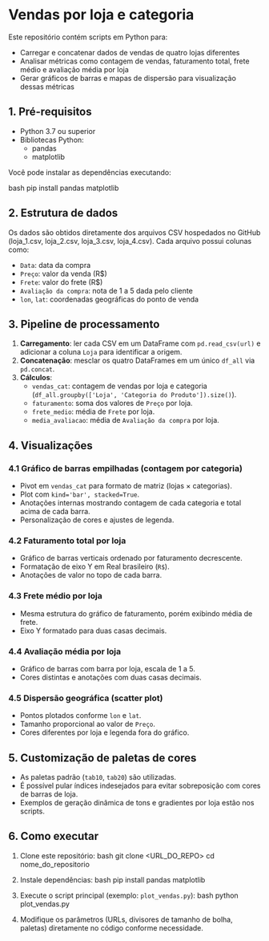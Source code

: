# Vendas por loja e categoria

Este repositório contém scripts em Python para:  
- Carregar e concatenar dados de vendas de quatro lojas diferentes  
- Analisar métricas como contagem de vendas, faturamento total, frete médio e avaliação média por loja  
- Gerar gráficos de barras e mapas de dispersão para visualização dessas métricas  

## 1. Pré-requisitos

- Python 3.7 ou superior  
- Bibliotecas Python:
  - pandas
  - matplotlib

Você pode instalar as dependências executando:

bash
pip install pandas matplotlib


## 2. Estrutura de dados

Os dados são obtidos diretamente dos arquivos CSV hospedados no GitHub (loja_1.csv, loja_2.csv, loja_3.csv, loja_4.csv). Cada arquivo possui colunas como:

- `Data`: data da compra  
- `Preço`: valor da venda (R$)  
- `Frete`: valor do frete (R$)  
- `Avaliação da compra`: nota de 1 a 5 dada pelo cliente  
- `lon`, `lat`: coordenadas geográficas do ponto de venda

## 3. Pipeline de processamento

1. **Carregamento**: ler cada CSV em um DataFrame com `pd.read_csv(url)` e adicionar a coluna `Loja` para identificar a origem.  
2. **Concatenação**: mesclar os quatro DataFrames em um único `df_all` via `pd.concat`.  
3. **Cálculos**:
   - `vendas_cat`: contagem de vendas por loja e categoria (`df_all.groupby(['Loja', 'Categoria do Produto']).size()`).  
   - `faturamento`: soma dos valores de `Preço` por loja.  
   - `frete_medio`: média de `Frete` por loja.  
   - `media_avaliacao`: média de `Avaliação da compra` por loja.  

## 4. Visualizações

### 4.1 Gráfico de barras empilhadas (contagem por categoria)

- Pivot em `vendas_cat` para formato de matriz (lojas × categorias).  
- Plot com `kind='bar', stacked=True`.  
- Anotações internas mostrando contagem de cada categoria e total acima de cada barra.  
- Personalização de cores e ajustes de legenda.

### 4.2 Faturamento total por loja

- Gráfico de barras verticais ordenado por faturamento decrescente.  
- Formatação de eixo Y em Real brasileiro (`R$`).  
- Anotações de valor no topo de cada barra.

### 4.3 Frete médio por loja

- Mesma estrutura do gráfico de faturamento, porém exibindo média de frete.  
- Eixo Y formatado para duas casas decimais.

### 4.4 Avaliação média por loja

- Gráfico de barras com barra por loja, escala de 1 a 5.  
- Cores distintas e anotações com duas casas decimais.

### 4.5 Dispersão geográfica (scatter plot)

- Pontos plotados conforme `lon` e `lat`.  
- Tamanho proporcional ao valor de `Preço`.  
- Cores diferentes por loja e legenda fora do gráfico.

## 5. Customização de paletas de cores

- As paletas padrão (`tab10`, `tab20`) são utilizadas.  
- É possível pular índices indesejados para evitar sobreposição com cores de barras de loja.  
- Exemplos de geração dinâmica de tons e gradientes por loja estão nos scripts.

## 6. Como executar

1. Clone este repositório:
   bash
git clone <URL_DO_REPO>
cd nome_do_repositorio

2. Instale dependências:
   bash
pip install pandas matplotlib
  
3. Execute o script principal (exemplo: `plot_vendas.py`):
   bash
python plot_vendas.py  

4. Modifique os parâmetros (URLs, divisores de tamanho de bolha, paletas) diretamente no código conforme necessidade.



